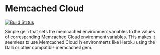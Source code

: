 # Memcached Cloud

[![Build Status](http://img.shields.io/travis/PikachuEXE/memcached_cloud_gem.svg)](https://travis-ci.org/PikachuEXE/memcached_cloud_gem)

Simple gem that sets the memcached environment variables to the values of corresponding Memcached Cloud environment variables.
This makes it seemless to use Memcached Cloud in environments like Heroku using the Dalli or other compatible memcached gem.
